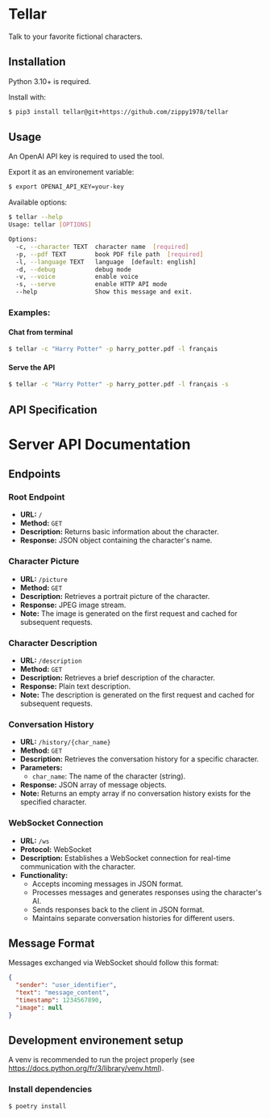 # Tellar

Talk to your favorite fictional characters.

## Installation

Python 3.10+ is required.

Install with:

```bash
$ pip3 install tellar@git+https://github.com/zippy1978/tellar
```

## Usage

An OpenAI API key is required to used the tool.

Export it as an environement variable:

```bash
$ export OPENAI_API_KEY=your-key
```

Available options:

```bash
$ tellar --help
Usage: tellar [OPTIONS]

Options:
  -c, --character TEXT  character name  [required]
  -p, --pdf TEXT        book PDF file path  [required]
  -l, --language TEXT   language  [default: english]
  -d, --debug           debug mode
  -v, --voice           enable voice
  -s, --serve           enable HTTP API mode
  --help                Show this message and exit.
```

### Examples:

#### Chat from terminal

```bash
$ tellar -c "Harry Potter" -p harry_potter.pdf -l français
```

#### Serve the API

```bash
$ tellar -c "Harry Potter" -p harry_potter.pdf -l français -s
```

## API Specification


# Server API Documentation

## Endpoints

### Root Endpoint
- **URL:** `/`
- **Method:** `GET`
- **Description:** Returns basic information about the character.
- **Response:** JSON object containing the character's name.

### Character Picture
- **URL:** `/picture`
- **Method:** `GET`
- **Description:** Retrieves a portrait picture of the character.
- **Response:** JPEG image stream.
- **Note:** The image is generated on the first request and cached for subsequent requests.

### Character Description
- **URL:** `/description`
- **Method:** `GET`
- **Description:** Retrieves a brief description of the character.
- **Response:** Plain text description.
- **Note:** The description is generated on the first request and cached for subsequent requests.

### Conversation History
- **URL:** `/history/{char_name}`
- **Method:** `GET`
- **Description:** Retrieves the conversation history for a specific character.
- **Parameters:**
  - `char_name`: The name of the character (string).
- **Response:** JSON array of message objects.
- **Note:** Returns an empty array if no conversation history exists for the specified character.

### WebSocket Connection
- **URL:** `/ws`
- **Protocol:** WebSocket
- **Description:** Establishes a WebSocket connection for real-time communication with the character.
- **Functionality:**
  - Accepts incoming messages in JSON format.
  - Processes messages and generates responses using the character's AI.
  - Sends responses back to the client in JSON format.
  - Maintains separate conversation histories for different users.

## Message Format
Messages exchanged via WebSocket should follow this format:

```json
{
  "sender": "user_identifier",
  "text": "message_content",
  "timestamp": 1234567890,
  "image": null
}
```

## Development environement setup

A venv is recommended to run the project properly (see https://docs.python.org/fr/3/library/venv.html).

### Install dependencies

```bash
$ poetry install
```